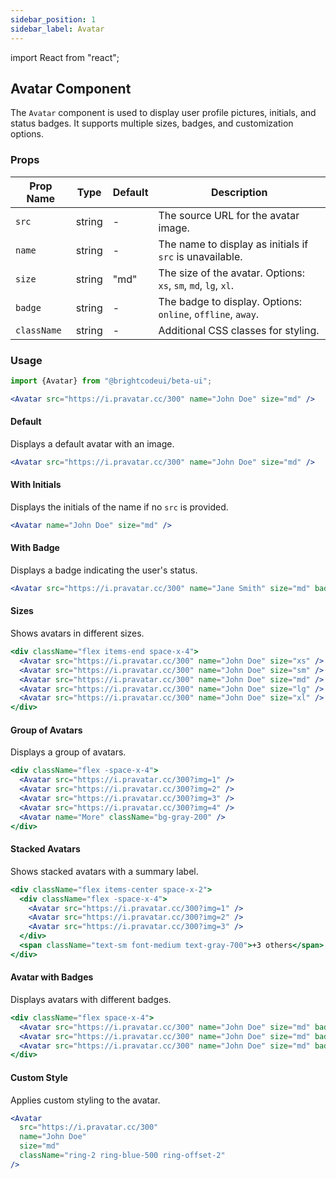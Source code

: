 ```yaml
---
sidebar_position: 1
sidebar_label: Avatar
---
```


import React from "react";

## Avatar Component

The `Avatar` component is used to display user profile pictures, initials, and status badges. It supports multiple sizes, badges, and customization options.

### Props

| Prop Name   | Type   | Default | Description                               |
|-------------|--------|---------|-------------------------------------------|
| `src`       | string | -       | The source URL for the avatar image.      |
| `name`      | string | -       | The name to display as initials if `src` is unavailable. |
| `size`      | string | "md"   | The size of the avatar. Options: `xs`, `sm`, `md`, `lg`, `xl`. |
| `badge`     | string | -       | The badge to display. Options: `online`, `offline`, `away`. |
| `className` | string | -       | Additional CSS classes for styling.       |

### Usage

```jsx
import {Avatar} from "@brightcodeui/beta-ui";

<Avatar src="https://i.pravatar.cc/300" name="John Doe" size="md" />
```


#### Default

Displays a default avatar with an image.

```jsx
<Avatar src="https://i.pravatar.cc/300" name="John Doe" size="md" />
```

#### With Initials

Displays the initials of the name if no `src` is provided.

```jsx
<Avatar name="John Doe" size="md" />
```

#### With Badge

Displays a badge indicating the user's status.

```jsx
<Avatar src="https://i.pravatar.cc/300" name="Jane Smith" size="md" badge="online" />
```

#### Sizes

Shows avatars in different sizes.

```jsx
<div className="flex items-end space-x-4">
  <Avatar src="https://i.pravatar.cc/300" name="John Doe" size="xs" />
  <Avatar src="https://i.pravatar.cc/300" name="John Doe" size="sm" />
  <Avatar src="https://i.pravatar.cc/300" name="John Doe" size="md" />
  <Avatar src="https://i.pravatar.cc/300" name="John Doe" size="lg" />
  <Avatar src="https://i.pravatar.cc/300" name="John Doe" size="xl" />
</div>
```

#### Group of Avatars

Displays a group of avatars.

```jsx
<div className="flex -space-x-4">
  <Avatar src="https://i.pravatar.cc/300?img=1" />
  <Avatar src="https://i.pravatar.cc/300?img=2" />
  <Avatar src="https://i.pravatar.cc/300?img=3" />
  <Avatar src="https://i.pravatar.cc/300?img=4" />
  <Avatar name="More" className="bg-gray-200" />
</div>
```

#### Stacked Avatars

Shows stacked avatars with a summary label.

```jsx
<div className="flex items-center space-x-2">
  <div className="flex -space-x-4">
    <Avatar src="https://i.pravatar.cc/300?img=1" />
    <Avatar src="https://i.pravatar.cc/300?img=2" />
    <Avatar src="https://i.pravatar.cc/300?img=3" />
  </div>
  <span className="text-sm font-medium text-gray-700">+3 others</span>
</div>
```

#### Avatar with Badges

Displays avatars with different badges.

```jsx
<div className="flex space-x-4">
  <Avatar src="https://i.pravatar.cc/300" name="John Doe" size="md" badge="online" />
  <Avatar src="https://i.pravatar.cc/300" name="John Doe" size="md" badge="offline" />
  <Avatar src="https://i.pravatar.cc/300" name="John Doe" size="md" badge="away" />
</div>
```

#### Custom Style

Applies custom styling to the avatar.

```jsx
<Avatar
  src="https://i.pravatar.cc/300"
  name="John Doe"
  size="md"
  className="ring-2 ring-blue-500 ring-offset-2"
/>

